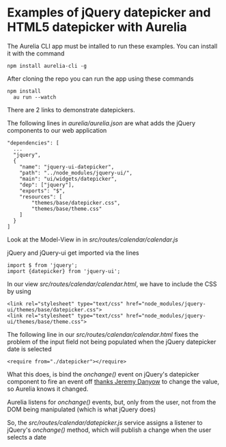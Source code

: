 # Examples of jQuery datepicker and HTML5 datepicker with Aurelia

The Aurelia CLI app must be intalled to run these examples. You can install it with the command

    npm install aurelia-cli -g

After cloning the repo you can run the app using these commands

    npm install
	  au run --watch

There are 2 links to demonstrate datepickers.

The following lines in _aurelia/aurelia.json_ are what adds the jQuery 
components to our web application

    "dependencies": [
      ...
      "jquery",
      {
        "name": "jquery-ui-datepicker",
        "path": "../node_modules/jquery-ui/",
        "main": "ui/widgets/datepicker",
        "dep": ["jquery"],
        "exports": "$",
        "resources": [
            "themes/base/datepicker.css",
            "themes/base/theme.css"
        ]
      }
    ]

Look at the Model-View in in _src/routes/calendar/calendar.js_

jQuery and jQuery-ui get imported via the lines

    import $ from 'jquery';
    import {datepicker} from 'jquery-ui';

In our view _src/routes/calendar/calendar.html_, we have to include the CSS by 
using

    <link rel="stylesheet" type="text/css" href="node_modules/jquery-ui/themes/base/datepicker.css">
    <link rel="stylesheet" type="text/css" href="node_modules/jquery-ui/themes/base/theme.css">

The following line in our _src/routes/calendar/calendar.html_ fixes the problem of
the input field not being populated when the jQuery datepicker date is selected

    <require from="./datepicker"></require>

What this does, is bind the _onchange()_ event on jQuery's datepicker component
to fire an event off [thanks Jeremy Danyow](https://www.danyow.net/jquery-ui-datepicker-with-aurelia/)
to change the value, so Aurelia knows it changed.

Aurelia listens for _onchange()_ events, but, only from the user, not from the
DOM being manipulated (which is what jQuery does)

So, the _src/routes/calendar/datepicker.js_ service assigns a listener to jQuery's
_onchange()_ method, which will publish a change when the user selects a date

